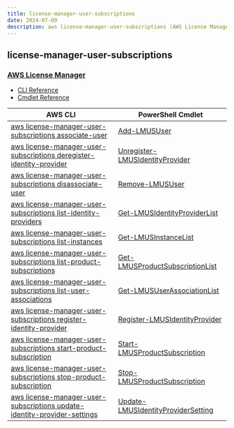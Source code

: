 ```yaml
---
title: license-manager-user-subscriptions
date: 2024-07-09
description: aws license-manager-user-subscriptions (AWS License Manager) command/cmdlet list.
---
```


## license-manager-user-subscriptions

### [AWS License Manager](https://aws.amazon.com/license-manager/)

* [CLI Reference](https://awscli.amazonaws.com/v2/documentation/api/latest/reference/license-manager-user-subscriptions/index.html)
* [Cmdlet Reference](https://docs.aws.amazon.com/powershell/latest/reference/items/LicenseManagerUserSubscriptions_cmdlets.html)

|AWS CLI|PowerShell Cmdlet|
|----|----|
|[aws license-manager-user-subscriptions associate-user](https://awscli.amazonaws.com/v2/documentation/api/latest/reference/license-manager-user-subscriptions/associate-user.html)|[Add-LMUSUser](https://docs.aws.amazon.com/powershell/latest/reference/items/Add-LMUSUser.html)|
|[aws license-manager-user-subscriptions deregister-identity-provider](https://awscli.amazonaws.com/v2/documentation/api/latest/reference/license-manager-user-subscriptions/deregister-identity-provider.html)|[Unregister-LMUSIdentityProvider](https://docs.aws.amazon.com/powershell/latest/reference/items/Unregister-LMUSIdentityProvider.html)|
|[aws license-manager-user-subscriptions disassociate-user](https://awscli.amazonaws.com/v2/documentation/api/latest/reference/license-manager-user-subscriptions/disassociate-user.html)|[Remove-LMUSUser](https://docs.aws.amazon.com/powershell/latest/reference/items/Remove-LMUSUser.html)|
|[aws license-manager-user-subscriptions list-identity-providers](https://awscli.amazonaws.com/v2/documentation/api/latest/reference/license-manager-user-subscriptions/list-identity-providers.html)|[Get-LMUSIdentityProviderList](https://docs.aws.amazon.com/powershell/latest/reference/items/Get-LMUSIdentityProviderList.html)|
|[aws license-manager-user-subscriptions list-instances](https://awscli.amazonaws.com/v2/documentation/api/latest/reference/license-manager-user-subscriptions/list-instances.html)|[Get-LMUSInstanceList](https://docs.aws.amazon.com/powershell/latest/reference/items/Get-LMUSInstanceList.html)|
|[aws license-manager-user-subscriptions list-product-subscriptions](https://awscli.amazonaws.com/v2/documentation/api/latest/reference/license-manager-user-subscriptions/list-product-subscriptions.html)|[Get-LMUSProductSubscriptionList](https://docs.aws.amazon.com/powershell/latest/reference/items/Get-LMUSProductSubscriptionList.html)|
|[aws license-manager-user-subscriptions list-user-associations](https://awscli.amazonaws.com/v2/documentation/api/latest/reference/license-manager-user-subscriptions/list-user-associations.html)|[Get-LMUSUserAssociationList](https://docs.aws.amazon.com/powershell/latest/reference/items/Get-LMUSUserAssociationList.html)|
|[aws license-manager-user-subscriptions register-identity-provider](https://awscli.amazonaws.com/v2/documentation/api/latest/reference/license-manager-user-subscriptions/register-identity-provider.html)|[Register-LMUSIdentityProvider](https://docs.aws.amazon.com/powershell/latest/reference/items/Register-LMUSIdentityProvider.html)|
|[aws license-manager-user-subscriptions start-product-subscription](https://awscli.amazonaws.com/v2/documentation/api/latest/reference/license-manager-user-subscriptions/start-product-subscription.html)|[Start-LMUSProductSubscription](https://docs.aws.amazon.com/powershell/latest/reference/items/Start-LMUSProductSubscription.html)|
|[aws license-manager-user-subscriptions stop-product-subscription](https://awscli.amazonaws.com/v2/documentation/api/latest/reference/license-manager-user-subscriptions/stop-product-subscription.html)|[Stop-LMUSProductSubscription](https://docs.aws.amazon.com/powershell/latest/reference/items/Stop-LMUSProductSubscription.html)|
|[aws license-manager-user-subscriptions update-identity-provider-settings](https://awscli.amazonaws.com/v2/documentation/api/latest/reference/license-manager-user-subscriptions/update-identity-provider-settings.html)|[Update-LMUSIdentityProviderSetting](https://docs.aws.amazon.com/powershell/latest/reference/items/Update-LMUSIdentityProviderSetting.html)|

